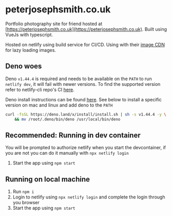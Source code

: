 # peterjosephsmith.co.uk

Portfolio photography site for friend hosted at [https://peterjosephsmith.co.uk](https://peterjosephsmith.co.uk). Built using VueJs with typescript.

Hosted on netlify using build service for CI/CD. Using with their [image CDN](https://docs.netlify.com/image-cdn/overview/) for lazy loading images.

## Deno woes
Deno `v1.44.4` is required and needs to be available on the `PATH` to run `netlify dev`, it will fail with newer versions. To find the supported version refer to netlify-cli repo's CI [here](https://github.com/netlify/cli/blob/main/.github/workflows/integration-tests.yml). 

Deno install instructions can be found [here](https://docs.deno.com/runtime/getting_started/installation/). See below to install a specific version on mac and linux and add deno to the `PATH` 

``` bash
curl -fsSL https://deno.land/x/install/install.sh | sh -s v1.44.4 -y \
    && mv /root/.deno/bin/deno /usr/local/bin/deno
```

## Recommended: Running in dev container

You will be prompted to authorize netlify when you start the devcontainer, if you are not you can do it manually with `npx netlify login`

1. Start the app using `npm start`

## Running on local machine

1. Run `npm i`
1. Login to netlify using `npx netlify login` and complete the login through you browser
1. Start the app using `npm start`
